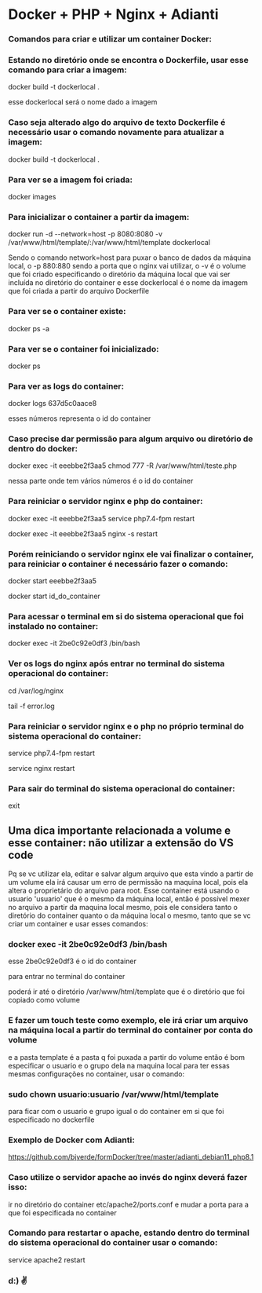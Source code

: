 # Docker + PHP + Nginx + Adianti

### Comandos para criar e utilizar um container Docker:

### Estando no diretório onde se encontra o Dockerfile, usar esse comando para criar a imagem:

docker build -t dockerlocal .

esse dockerlocal será o nome dado a imagem

### Caso seja alterado algo do arquivo de texto Dockerfile é necessário usar o comando novamente para atualizar a imagem:

docker build -t dockerlocal .

### Para ver se a imagem foi criada:

docker images

### Para inicializar o container a partir da imagem:

docker run -d --network=host -p 8080:8080 -v /var/www/html/template/:/var/www/html/template dockerlocal

Sendo o comando network=host para puxar o banco de dados da máquina local, o -p 880:880 sendo a porta que o nginx vai utilizar, o -v é o volume que foi criado especificando o diretório da máquina local que vai ser incluída no diretório do container e esse dockerlocal é o nome da imagem que foi criada a partir do arquivo Dockerfile

### Para ver se o container existe:

docker ps -a

### Para ver se o container foi inicializado:

docker ps

### Para ver as logs do container:

docker logs 637d5c0aace8

esses números representa o id do container

### Caso precise dar permissão para algum arquivo ou diretório de dentro do docker:

docker exec -it eeebbe2f3aa5 chmod 777 -R /var/www/html/teste.php

nessa parte onde tem vários números é o id do container

### Para reiniciar o servidor nginx e php do container:

docker exec -it eeebbe2f3aa5 service php7.4-fpm restart

docker exec -it eeebbe2f3aa5 nginx -s restart

### Porém reiniciando o servidor nginx ele vai finalizar o container, para reiniciar o container é necessário fazer o comando:

docker start eeebbe2f3aa5

docker start id_do_container

### Para acessar o terminal em si do sistema operacional que foi instalado no container:

docker exec -it 2be0c92e0df3 /bin/bash

### Ver os logs do nginx após entrar no terminal do sistema operacional do container:

cd /var/log/nginx

tail -f error.log

### Para reiniciar o servidor nginx e o php no próprio terminal do sistema operacional do container:

service php7.4-fpm restart

service nginx restart

### Para sair do terminal do sistema operacional do container:

exit

## Uma dica importante relacionada a volume e esse container: não utilizar a extensão do VS code
Pq se vc utilizar ela, editar e salvar algum arquivo que esta vindo a partir de um volume ela irá causar um erro de permissão na maquina local, pois ela altera o proprietário do arquivo para root. Esse container está usando o usuario 'usuario' que é o mesmo da máquina local, então é possível mexer no arquivo a partir da maquina local mesmo, pois ele considera tanto o diretório do container quanto o da máquina local o mesmo, tanto que se vc criar um container e usar esses comandos:

### docker exec -it 2be0c92e0df3 /bin/bash

esse 2be0c92e0df3 é o id do container

para entrar no terminal do container

poderá ir até o diretório /var/www/html/template que é o diretório que foi copiado como volume

### E fazer um touch teste como exemplo, ele irá criar um arquivo na máquina local a partir do terminal do container por conta do volume

e a pasta template é a pasta q foi puxada a partir do volume então é bom especificar o usuario e o grupo dela na maquina local para ter essas mesmas configurações no container, usar o comando: 

### sudo chown usuario:usuario /var/www/html/template

para ficar com o usuario e grupo igual o do container em si que foi especificado no dockerfile

### Exemplo de Docker com Adianti:

https://github.com/bjverde/formDocker/tree/master/adianti_debian11_php8.1

### Caso utilize o servidor apache ao invés do nginx deverá fazer isso:
 
ir no diretório do container etc/apache2/ports.conf e mudar a porta para a que foi especificada no container

### Comando para restartar o apache, estando dentro do terminal do sistema operacional do container usar o comando:

service apache2 restart

### d:) :v: